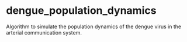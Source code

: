 # dengue_population_dynamics
Algorithm to simulate the population dynamics of the dengue virus in the arterial communication system.
